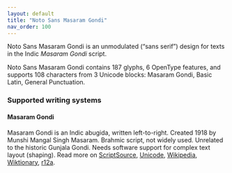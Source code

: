 ```yaml
---
layout: default
title: "Noto Sans Masaram Gondi"
nav_order: 100
---
```

Noto Sans Masaram Gondi is an unmodulated (“sans serif”) design for texts in the Indic _Masaram Gondi_ script. 

Noto Sans Masaram Gondi contains 187 glyphs, 6 OpenType features, and supports 108 characters from 3 Unicode blocks: Masaram Gondi, Basic Latin, General Punctuation.


### Supported writing systems


#### Masaram Gondi

Masaram Gondi is an Indic abugida, written left-to-right. Created 1918 by Munshi Mangal Singh Masaram. Brahmic script, not widely used. Unrelated to the historic Gunjala Gondi. Needs software support for complex text layout (shaping). Read more on [ScriptSource](https://scriptsource.org/scr/Gonm), [Unicode](https://www.unicode.org/versions/Unicode13.0.0/ch13.pdf#G33278), [Wikipedia](https://en.wikipedia.org/wiki/ISO_15924:Gonm), [Wiktionary](https://en.wiktionary.org/wiki/Category:Masaram_Gondi_script), [r12a](https://r12a.github.io/scripts/links?iso=Gonm).

